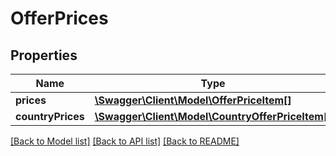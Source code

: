 # OfferPrices

## Properties
Name | Type | Description | Notes
------------ | ------------- | ------------- | -------------
**prices** | [**\Swagger\Client\Model\OfferPriceItem[]**](OfferPriceItem.md) |  | [optional] 
**countryPrices** | [**\Swagger\Client\Model\CountryOfferPriceItem[]**](CountryOfferPriceItem.md) |  | [optional] 

[[Back to Model list]](../README.md#documentation-for-models) [[Back to API list]](../README.md#documentation-for-api-endpoints) [[Back to README]](../README.md)


